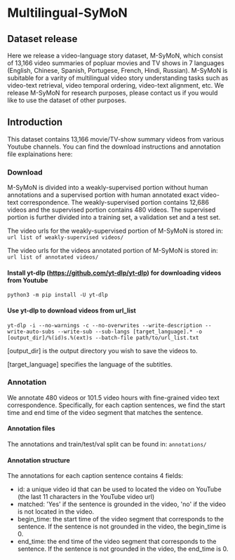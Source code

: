 
# Multilingual-SyMoN
## Dataset release
Here we release a video-language story dataset, M-SyMoN, which consist of 13,166 video summaries of popluar movies and TV shows in 7 languages (English, Chinese, Spanish, Portugese, French, Hindi, Russian). M-SyMoN is subitable for a varity of multilingual video story understanding tasks such as video-text retrieval, video temporal ordering, video-text alignment, etc. We release M-SyMoN for research purposes, please contact us if you would like to use the dataset of other purposes.

## Introduction
This dataset contains 13,166 movie/TV-show summary videos from various Youtube channels. You can find the download instructions and annotation file explainations here:

### Download
M-SyMoN is divided into a weakly-supervised portion without human annotations and a supervised portion with human annotated exact video-text correspondence. The weakly-supervised portion contains 12,686 videos and the supervised portion contains 480 videos. The supervised portion is further divided into a training set, a validation set and a test set. 

The video urls for the weakly-supervised portion of M-SyMoN is stored in: `url list of weakly-supervised videos/`

The video urls for the videos annotated portion of M-SyMoN is stored in: `url list of annotated videos/`

#### Install yt-dlp (https://github.com/yt-dlp/yt-dlp) for downloading videos from Youtube 
`python3 -m pip install -U yt-dlp`

#### Use yt-dlp to download videos from url_list
`yt-dlp -i --no-warnings -c --no-overwrites --write-description --write-auto-subs --write-sub --sub-langs [target_language].* -o [output_dir]/%(id)s.%(ext)s --batch-file path/to/url_list.txt`

[output_dir] is the output directory you wish to save the videos to.

[target_language] specifies the language of the subtitles.

### Annotation
We annotate 480 videos or 101.5 video hours with fine-grained video text correspondence. Specifically, for each caption sentences, we find the start time and end time of the video segment that matches the sentence.

#### Annotation files
The annotations and train/test/val split can be found in: `annotations/`

#### Annotation structure
The annotations for each caption sentence contains 4 fields:
 - id: a unique video id that can be used to located the video on YouTube (the last 11 characters in the YouTube video url)
 - matched: 'Yes' if the sentence is grounded in the video, 'no' if the video is not located in the video.
 - begin_time: the start time of the video segment that corresponds to the sentence. If the sentence is not grounded in the video, the begin_time is 0.
 - end_time: the end time of the video segment  that corresponds to the sentence. If the sentence is not grounded in the video, the end_time is 0.


 
